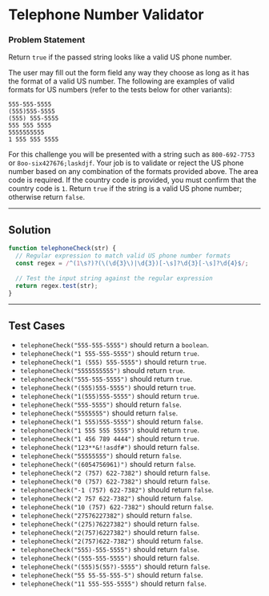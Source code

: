 # Telephone Number Validator 

### Problem Statement 

Return `true` if the passed string looks like a valid US phone number.

The user may fill out the form field any way they choose as long as it has the format of a valid US number. The following are examples of valid formats for US numbers (refer to the tests below for other variants):
```
555-555-5555
(555)555-5555
(555) 555-5555
555 555 5555
5555555555
1 555 555 5555 
```
For this challenge you will be presented with a string such as `800-692-7753` or `8oo-six427676;laskdjf`. 
Your job is to validate or reject the US phone number based on any combination of the formats provided above. 
The area code is required. If the country code is provided, you must confirm that the country code is `1`. 
Return `true` if the string is a valid US phone number; otherwise return `false`. 

------- 

## Solution 

```js 
function telephoneCheck(str) {
  // Regular expression to match valid US phone number formats
  const regex = /^(1\s?)?(\(\d{3}\)|\d{3})[-\s]?\d{3}[-\s]?\d{4}$/;
  
  // Test the input string against the regular expression
  return regex.test(str);
}
``` 

-------

## Test Cases 

- `telephoneCheck("555-555-5555")` should return a `boolean`.
- `telephoneCheck("1 555-555-5555")` should return `true`.
- `telephoneCheck("1 (555) 555-5555")` should return `true`.
- `telephoneCheck("5555555555")` should return `true`.
- `telephoneCheck("555-555-5555")` should return `true`.
- `telephoneCheck("(555)555-5555")` should return `true`.
- `telephoneCheck("1(555)555-5555")` should return `true`.
- `telephoneCheck("555-5555")` should return `false`.
- `telephoneCheck("5555555")` should return `false`.
- `telephoneCheck("1 555)555-5555")` should return `false`.
- `telephoneCheck("1 555 555 5555")` should return `true`.
- `telephoneCheck("1 456 789 4444")` should return `true`.
- `telephoneCheck("123**&!!asdf#")` should return `false`.
- `telephoneCheck("55555555")` should return `false`.
- `telephoneCheck("(6054756961)")` should return `false`.
- `telephoneCheck("2 (757) 622-7382")` should return `false`.
- `telephoneCheck("0 (757) 622-7382")` should return `false`.
- `telephoneCheck("-1 (757) 622-7382")` should return `false`.
- `telephoneCheck("2 757 622-7382")` should return `false`.
- `telephoneCheck("10 (757) 622-7382")` should return `false`.
- `telephoneCheck("27576227382")` should return `false`.
- `telephoneCheck("(275)76227382")` should return `false`.
- `telephoneCheck("2(757)6227382")` should return `false`.
- `telephoneCheck("2(757)622-7382")` should return `false`.
- `telephoneCheck("555)-555-5555")` should return `false`.
- `telephoneCheck("(555-555-5555")` should return `false`.
- `telephoneCheck("(555)5(55?)-5555")` should return `false`.
- `telephoneCheck("55 55-55-555-5")` should return `false`.
- `telephoneCheck("11 555-555-5555")` should return `false`.

